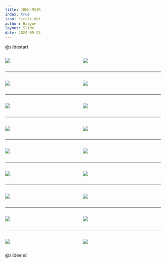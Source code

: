 ```yaml
---
title: JOHN MUIR
index: true
icon: circle-dot
author: Haiyue
layout: Slide
date: 2024-09-23
---
```

 
@slidestart

<div style="display:flex">
<div style="flex:1">

![](https://raw.githubusercontent.com/yclord/reading/refs/heads/master/english/Level-Y/JOHN%20MUIR/001.webp)
</div>
<div style="flex:1">

![](https://raw.githubusercontent.com/yclord/reading/refs/heads/master/english/Level-Y/JOHN%20MUIR/002.webp)
</div>
</div>

---

<div style="display:flex">
<div style="flex:1">

![](https://raw.githubusercontent.com/yclord/reading/refs/heads/master/english/Level-Y/JOHN%20MUIR/003.webp)
</div>
<div style="flex:1">

![](https://raw.githubusercontent.com/yclord/reading/refs/heads/master/english/Level-Y/JOHN%20MUIR/004.webp)
</div>
</div>

---

<div style="display:flex">
<div style="flex:1">

![](https://raw.githubusercontent.com/yclord/reading/refs/heads/master/english/Level-Y/JOHN%20MUIR/005.webp)
</div>
<div style="flex:1">

![](https://raw.githubusercontent.com/yclord/reading/refs/heads/master/english/Level-Y/JOHN%20MUIR/006.webp)
</div>
</div>

---

<div style="display:flex">
<div style="flex:1">

![](https://raw.githubusercontent.com/yclord/reading/refs/heads/master/english/Level-Y/JOHN%20MUIR/007.webp)
</div>
<div style="flex:1">

![](https://raw.githubusercontent.com/yclord/reading/refs/heads/master/english/Level-Y/JOHN%20MUIR/008.webp)
</div>
</div>

---

<div style="display:flex">
<div style="flex:1">

![](https://raw.githubusercontent.com/yclord/reading/refs/heads/master/english/Level-Y/JOHN%20MUIR/009.webp)
</div>
<div style="flex:1">

![](https://raw.githubusercontent.com/yclord/reading/refs/heads/master/english/Level-Y/JOHN%20MUIR/010.webp)
</div>
</div>

---

<div style="display:flex">
<div style="flex:1">

![](https://raw.githubusercontent.com/yclord/reading/refs/heads/master/english/Level-Y/JOHN%20MUIR/011.webp)
</div>
<div style="flex:1">

![](https://raw.githubusercontent.com/yclord/reading/refs/heads/master/english/Level-Y/JOHN%20MUIR/012.webp)
</div>
</div>

---

<div style="display:flex">
<div style="flex:1">

![](https://raw.githubusercontent.com/yclord/reading/refs/heads/master/english/Level-Y/JOHN%20MUIR/013.webp)
</div>
<div style="flex:1">

![](https://raw.githubusercontent.com/yclord/reading/refs/heads/master/english/Level-Y/JOHN%20MUIR/014.webp)
</div>
</div>

---

<div style="display:flex">
<div style="flex:1">

![](https://raw.githubusercontent.com/yclord/reading/refs/heads/master/english/Level-Y/JOHN%20MUIR/015.webp)
</div>
<div style="flex:1">

![](https://raw.githubusercontent.com/yclord/reading/refs/heads/master/english/Level-Y/JOHN%20MUIR/016.webp)
</div>
</div>

---

<div style="display:flex">
<div style="flex:1">

![](https://raw.githubusercontent.com/yclord/reading/refs/heads/master/english/Level-Y/JOHN%20MUIR/017.webp)
</div>
<div style="flex:1">

![](https://raw.githubusercontent.com/yclord/reading/refs/heads/master/english/Level-Y/JOHN%20MUIR/018.webp)
</div>
</div>

@slideend